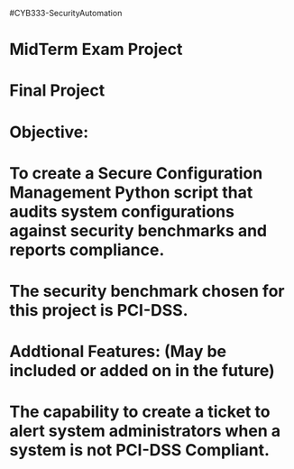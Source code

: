 #CYB333-SecurityAutomation
# MidTerm Exam Project
# Final Project
#    Objective:
#      To create a Secure Configuration Management Python script that audits system configurations against security benchmarks and reports compliance.
#      The security benchmark chosen for this project is PCI-DSS.
#    Addtional Features: (May be included or added on in the future)
#      The capability to create a ticket to alert system administrators when a system is not PCI-DSS Compliant.
